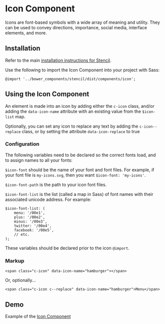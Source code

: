 # Icon Component

Icons are font-based symbols with a wide array of meaning and utility. They can be used to convey directions, importance, social media, interface elements, and more.


## Installation

Refer to the main [installation instructions for Stencil](https://github.com/mobify/stencil#installation).

Use the following to import the Icon Component into your project with Sass:

```
@import '../bower_components/stencil/dist/components/icon';
```


## Using the Icon Component

An element is made into an icon by adding either the `c-icon` class, and/or adding the `data-icon-name` attribute with an existing value from the `$icon-list` map.

Optionally, you can set any icon to replace any text by adding the `c-icon--replace` class, or by setting the attribute `data-icon-replace` to true


### Configuration

The following variables need to be declared so the correct fonts load, and to assign names to all your fonts:

`$icon-font` should be the name of your font and font files. For example, if your font file is `my-icons.svg`, then you want `$icon-font: 'my-icons'`.

`$icon-font-path` is the path to your icon font files.

`$icon-font-list` is the list (called a map in Sass) of font names with their associated unicode address. For example:

```
$icon-font-list: (
    menu: '/00e1',
    plus: '/00e2',
    minus: '/00e3',
    twitter: '/00e4',
    facebook: '/00e5',
    // etc.
);
```

These variables should be declared prior to the icon `@import`.


### Markup

```
<span class="c-icon" data-icon-name="hamburger"></span>
```

Or, optionally...

```
<span class="c-icon c--replace" data-icon-name="hamburger">Menu</span>
```


## Demo

Example of the [Icon Component](https://mobify.github.io/stencil/visual/components/icon/index.html)
